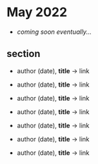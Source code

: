 # May 2022

+ *coming soon eventually...*

## section

+ author (date), **title** &#8594; link
+ author (date), **title** &#8594; link
+ author (date), **title** &#8594; link
+ author (date), **title** &#8594; link

+ author (date), **title** &#8594; link
+ author (date), **title** &#8594; link
+ author (date), **title** &#8594; link

